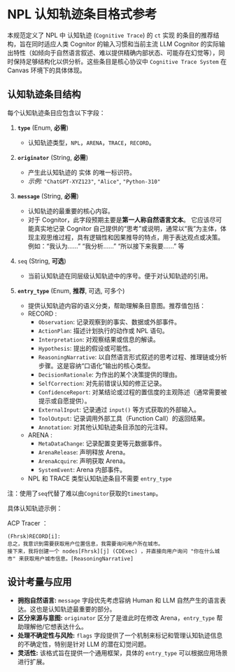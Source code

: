 # NPL 认知轨迹条目格式参考

本规范定义了 NPL 中 认知轨迹 (`Cognitive Trace`) 的 `ct` 实现 的条目的推荐结构，旨在同时适应人类 Cognitor 的输入习惯和当前主流 LLM Cognitor 的实际输出特性（如倾向于自然语言叙述、难以提供精确内部状态、可能存在幻觉等），同时保持足够结构化以供分析。这些条目是核心协议中 `Cognitive Trace System` 在 Canvas 环境下的具体体现。

## 认知轨迹条目结构

每个认知轨迹条目应包含以下字段：

1.  **`type`** (Enum, **必需**)
    *   认知轨迹类型，`NPL`，`ARENA`，`TRACE`，`RECORD`。

2.  **`originator`** (String, **必需**)
    *   产生此认知轨迹的 实体 的唯一标识符。
    *   *示例:* `"ChatGPT-XYZ123"`, `"Alice"`, `"Python-310"`

3.  **`message`** (String, **必需**)
    *   认知轨迹的最重要的核心内容。
    *   对于 Cognitor，此字段预期主要是**第一人称自然语言文本**。 它应该尽可能真实地记录 Cognitor 自己提供的“思考”或说明，通常以“我”为主体，体现主观思维过程，具有逻辑性和因果推导的特点，用于表达观点或决策。例如：“我认为……” “我分析……” “所以接下来我要……” 等

4.  `seq` (String, **可选**)
	- 当前认知轨迹在同层级认知轨迹中的序号。便于对认知轨迹的引用。

5.  **`entry_type`** (Enum, **推荐**, 可选, 可多个)
    *   提供认知轨迹内容的语义分类，帮助理解条目意图。推荐值包括：
	*   RECORD :
        *   `Observation`: 记录观察到的事实、数据或外部事件。
        *   `ActionPlan`: 描述计划执行的动作或 NPL 语句。
        *   `Interpretation`: 对观察结果或信息的解读。
        *   `Hypothesis`: 提出的假设或可能性。
        *   `ReasoningNarrative`: 以自然语言形式叙述的思考过程、推理链或分析步骤。这是容纳“口语化”输出的核心类型。
        *   `DecisionRationale`: 为作出的某个决策提供的理由。
        *   `SelfCorrection`: 对先前错误认知的修正记录。
        *   `ConfidenceReport`: 对某结论或过程的置信度的主观陈述（通常需要被提示或自愿提供）。
        *   `ExternalInput`: 记录通过 `input()` 等方式获取的外部输入。
        *   `ToolOutput`: 记录调用外部工具（Function Call）的返回结果。
        *   `Annotation`: 对其他认知轨迹条目添加的元注释。
    *   ARENA :
        *   `MetaDataChange`: 记录配置变更等元数据事件。
        *   `ArenaRelease`: 声明释放 Arena。
        *   `ArenaAcquire`: 声明获取 Arena。
        *   `SystemEvent`: Arena 内部事件。
	* NPL 和 TRACE 类型认知轨迹条目不需要 `entry_type`

注：使用了`seq`代替了难以由`Cognitor`获取的`timestamp`。

具体认知轨迹示例：

ACP Tracer ：
```
(Fhrsk)RECORD[i]: 
总之，我意识到需要获取用户位置信息，我需要询问用户所在城市。
接下来，我将创建一个 nodes[Fhrsk][j] (CDExec) ，并直接向用户询问 "你在什么城市" 来获取用户城市信息。[ReasoningNarrative]
```

## 设计考量与应用

*   **拥抱自然语言:** `message` 字段优先考虑容纳 Human 和 LLM 自然产生的语言表达。这也是认知轨迹最重要的部分。
*   **区分来源与意图:** `originator` 区分了是谁此时在修改 Arena，`entry_type` 帮助理解他/它想表达什么。
*   **处理不确定性与风险:** `flags` 字段提供了一个机制来标记和管理认知轨迹信息的不确定性，特别是针对 LLM 的潜在幻觉问题。
*   **灵活性:** 该格式旨在提供一个通用框架，具体的 `entry_type` 可以根据应用场景进行扩展。